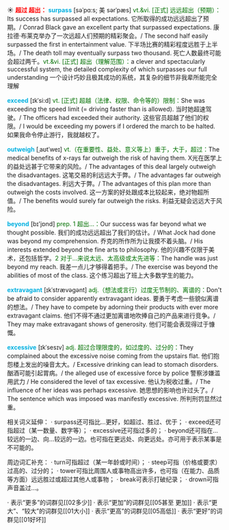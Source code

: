 ☀ <font color="red">**超过 超出：**</font>
<font color="sky blue">**surpass**</font> [səˈpɑ:s; 美 sərˈpæs]
<font color="rgb(227, 108, 9)">vt.&vi. [正式] 远远超出（预期）：</font>Its success has surpassed all expectations. 它所取得的成功远远超出了预期。/ Conrad Black gave an excellent party that surpassed expectations. 康拉德·布莱克举办了一次远超人们预期的精彩聚会。/ The second half easily surpassed the first in entertainment value. 下半场比赛的精彩程度远胜于上半场。/ The death toll may eventually surpass two thousand. 死亡人数最终可能会超过两千。<font color="rgb(227, 108, 9)">vt.&vi. [正式] 超出（理解范围）：</font>a clever and spectacularly successful system, the detailed complexity of which surpasses our full understanding 一个设计巧妙且极其成功的系统，其复杂的细节非我辈所能完全理解

<font color="sky blue">**exceed**</font> [ɪkˈsi:d]
<font color="rgb(227, 108, 9)">vt. [正式] 超越（法律、权限、命令等的）限制：</font>She was exceeding the speed limit (= driving faster than is allowed). 当时她超速驾驶。/ The officers had exceeded their authority. 这些官员超越了他们的权限。/ I would be exceeding my powers if I ordered the march to be halted. 如果我命令停止游行，我就越权了。
           
<font color="sky blue">**outweigh**</font> [ˌaʊtˈweɪ]
<font color="rgb(227, 108, 9)">vt.（在重要性、益处、意义等上）重于，大于，超过：</font>The medical benefits of x-rays far outweigh the risk of having them. X光在医学上的益处远甚于它带来的风险。/ The advantages of this deal largely outweigh the disadvantages. 这笔交易的利远远大于弊。/ The advantages far outweigh the disadvantages. 利远大于弊。/ The advantages of this plan more than outweigh the costs involved. 这一方案的好处跟成本比较起来，绝对物超所值。/ The benefits would surely far outweigh the risks. 利益无疑会远远大于风险。

<font color="sky blue">**beyond**</font> [bɪ'jɒnd] 
<font color="rgb(227, 108, 9)">prep. 1 超出…：</font>Our success was far beyond what we thought possible. 我们的成功远远超出了我们的估计。/ What Jock had done was beyond my comprehension. 乔克的所作所为让我摸不着头脑。/ His interests extended beyond the fine arts to philosophy. 他的兴趣不仅限于美术，还包括哲学。<font color="rgb(227, 108, 9)">2 对于…来说太远、太高级或太先进等：</font>The handle was just beyond my reach. 我差一点儿才够得着把手。/ The exercise was beyond the abilities of most of the class. 这个练习超出了班上大多数学生的能力。
           
<font color="sky blue">**extravagant**</font> [ɪkˈstrævəgənt]
<font color="rgb(227, 108, 9)">adj.（想法或言行）过度无节制的、离谱的：</font>Don't be afraid to consider apparently extravagant ideas. 要勇于考虑一些貌似离谱的想法。/ They have to compete by adorning their products with ever more extravagant claims. 他们不得不通过更加离谱地吹捧自己的产品来进行竞争。/ They may make extravagant shows of generosity. 他们可能会表现得过于慷慨。
           
<font color="sky blue">**excessive**</font> [ɪkˈsesɪv]
<font color="rgb(227, 108, 9)">adj. 超过合理限度的，如过度的、过分的：</font>They complained about the excessive noise coming from the upstairs flat. 他们抱怨楼上发出的噪音太大。/ Excessive drinking can lead to stomach disorders. 酗酒可能引起胃病。/ the alleged use of excessive force by police 警察涉嫌滥用武力 / He considered the level of tax excessive. 他认为税收过重。/ The influence of her ideas was perhaps excessive. 她思想的影响也许过头了。/ The sentence which was imposed was manifestly excessive. 所判刑罚显然过重。

相关词义延伸：
· surpass还可指比…更好，如超过、胜过、优于；
· exceed还可指超过（某一数量、数字等）；
· excessive还可指过多的；
· beyond还可指在…较远的一边、向…较远的一边。也可指在更远处、向更远处。亦可用于表示某事是不可能的。

周边词汇补充：
· turn可指超过（某一年龄或时间）；
· steep可指（价格或要求）过高的、过分的；
· tower可指比周围人或事物高出许多，也可指（在能力、品质等方面）远远胜过或超过其他人或事物；
· break可表示打破纪录；
· drown可指声音盖过…。

· 表示“更多”的词群见[[02多少]]
· 表示“更加”的词群见[[05甚至 更加]]
· 表示“更大”、“较大”的词群见[[01大小]]
· 表示“更高”的词群见[[05高低]]
· 表示“更好”的词群见[[01好坏]]
